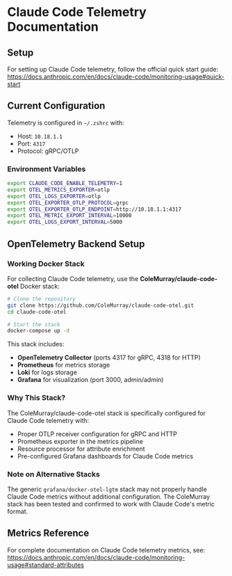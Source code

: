# Claude Code Telemetry Documentation

## Setup
For setting up Claude Code telemetry, follow the official quick start guide:
https://docs.anthropic.com/en/docs/claude-code/monitoring-usage#quick-start

## Current Configuration
Telemetry is configured in `~/.zshrc` with:
- Host: `10.18.1.1`
- Port: `4317`
- Protocol: gRPC/OTLP

### Environment Variables
```bash
export CLAUDE_CODE_ENABLE_TELEMETRY=1
export OTEL_METRICS_EXPORTER=otlp
export OTEL_LOGS_EXPORTER=otlp
export OTEL_EXPORTER_OTLP_PROTOCOL=grpc
export OTEL_EXPORTER_OTLP_ENDPOINT=http://10.18.1.1:4317
export OTEL_METRIC_EXPORT_INTERVAL=10000
export OTEL_LOGS_EXPORT_INTERVAL=5000
```

## OpenTelemetry Backend Setup

### Working Docker Stack
For collecting Claude Code telemetry, use the **ColeMurray/claude-code-otel** Docker stack:

```bash
# Clone the repository
git clone https://github.com/ColeMurray/claude-code-otel.git
cd claude-code-otel

# Start the stack
docker-compose up -d
```

This stack includes:
- **OpenTelemetry Collector** (ports 4317 for gRPC, 4318 for HTTP)
- **Prometheus** for metrics storage
- **Loki** for logs storage
- **Grafana** for visualization (port 3000, admin/admin)

### Why This Stack?
The ColeMurray/claude-code-otel stack is specifically configured for Claude Code telemetry with:
- Proper OTLP receiver configuration for gRPC and HTTP
- Prometheus exporter in the metrics pipeline
- Resource processor for attribute enrichment
- Pre-configured Grafana dashboards for Claude Code metrics

### Note on Alternative Stacks
The generic `grafana/docker-otel-lgtm` stack may not properly handle Claude Code metrics without additional configuration. The ColeMurray stack has been tested and confirmed to work with Claude Code's metric format.

## Metrics Reference
For complete documentation on Claude Code telemetry metrics, see:
https://docs.anthropic.com/en/docs/claude-code/monitoring-usage#standard-attributes